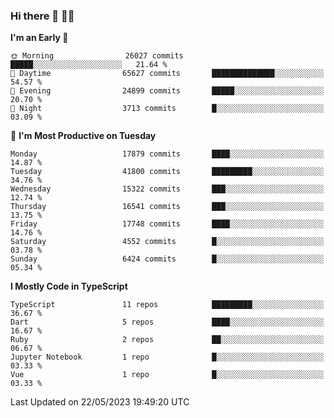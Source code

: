 ### Hi there 👋 🧑‍💻



<!--START_SECTION:waka-->
**I'm an Early 🐤** 

```text
🌞 Morning                26027 commits       █████░░░░░░░░░░░░░░░░░░░░   21.64 % 
🌆 Daytime                65627 commits       ██████████████░░░░░░░░░░░   54.57 % 
🌃 Evening                24899 commits       █████░░░░░░░░░░░░░░░░░░░░   20.70 % 
🌙 Night                  3713 commits        █░░░░░░░░░░░░░░░░░░░░░░░░   03.09 % 
```
📅 **I'm Most Productive on Tuesday** 

```text
Monday                   17879 commits       ████░░░░░░░░░░░░░░░░░░░░░   14.87 % 
Tuesday                  41800 commits       █████████░░░░░░░░░░░░░░░░   34.76 % 
Wednesday                15322 commits       ███░░░░░░░░░░░░░░░░░░░░░░   12.74 % 
Thursday                 16541 commits       ███░░░░░░░░░░░░░░░░░░░░░░   13.75 % 
Friday                   17748 commits       ████░░░░░░░░░░░░░░░░░░░░░   14.76 % 
Saturday                 4552 commits        █░░░░░░░░░░░░░░░░░░░░░░░░   03.78 % 
Sunday                   6424 commits        █░░░░░░░░░░░░░░░░░░░░░░░░   05.34 % 
```


**I Mostly Code in TypeScript** 

```text
TypeScript               11 repos            █████████░░░░░░░░░░░░░░░░   36.67 % 
Dart                     5 repos             ████░░░░░░░░░░░░░░░░░░░░░   16.67 % 
Ruby                     2 repos             ██░░░░░░░░░░░░░░░░░░░░░░░   06.67 % 
Jupyter Notebook         1 repo              █░░░░░░░░░░░░░░░░░░░░░░░░   03.33 % 
Vue                      1 repo              █░░░░░░░░░░░░░░░░░░░░░░░░   03.33 % 
```




 Last Updated on 22/05/2023 19:49:20 UTC
<!--END_SECTION:waka-->


